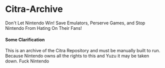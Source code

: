 <h1> Citra-Archive </h1>
Don't Let Nintendo Win! Save Emulators, Perserve Games, and Stop Nintendo From Hating On Their Fans!
<h4> Some Clarification </h4>
This is an archive of the Citra Repository and must be manually built to run. Because Nintendo owns all the rights to this and Yuzu it may be taken down. Fuck Nintendo
